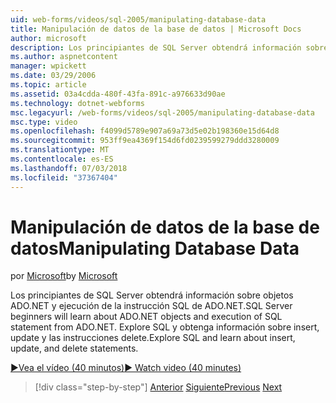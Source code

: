 ```yaml
---
uid: web-forms/videos/sql-2005/manipulating-database-data
title: Manipulación de datos de la base de datos | Microsoft Docs
author: microsoft
description: Los principiantes de SQL Server obtendrá información sobre objetos ADO.NET y ejecución de la instrucción SQL de ADO.NET. Explorar SQL y obtenga información sobre insert, update y delete sta...
ms.author: aspnetcontent
manager: wpickett
ms.date: 03/29/2006
ms.topic: article
ms.assetid: 03a4cdda-480f-43fa-891c-a976633d90ae
ms.technology: dotnet-webforms
msc.legacyurl: /web-forms/videos/sql-2005/manipulating-database-data
msc.type: video
ms.openlocfilehash: f4099d5789e907a69a73d5e02b198360e15d64d8
ms.sourcegitcommit: 953ff9ea4369f154d6fd0239599279ddd3280009
ms.translationtype: MT
ms.contentlocale: es-ES
ms.lasthandoff: 07/03/2018
ms.locfileid: "37367404"
---
```

<a name="manipulating-database-data"></a><span data-ttu-id="5cf6e-104">Manipulación de datos de la base de datos</span><span class="sxs-lookup"><span data-stu-id="5cf6e-104">Manipulating Database Data</span></span>
====================
<span data-ttu-id="5cf6e-105">por [Microsoft](https://github.com/microsoft)</span><span class="sxs-lookup"><span data-stu-id="5cf6e-105">by [Microsoft](https://github.com/microsoft)</span></span>

<span data-ttu-id="5cf6e-106">Los principiantes de SQL Server obtendrá información sobre objetos ADO.NET y ejecución de la instrucción SQL de ADO.NET.</span><span class="sxs-lookup"><span data-stu-id="5cf6e-106">SQL Server beginners will learn about ADO.NET objects and execution of SQL statement from ADO.NET.</span></span> <span data-ttu-id="5cf6e-107">Explore SQL y obtenga información sobre insert, update y las instrucciones delete.</span><span class="sxs-lookup"><span data-stu-id="5cf6e-107">Explore SQL and learn about insert, update, and delete statements.</span></span>

[<span data-ttu-id="5cf6e-108">&#9654;Vea el vídeo (40 minutos)</span><span class="sxs-lookup"><span data-stu-id="5cf6e-108">&#9654; Watch video (40 minutes)</span></span>](https://channel9.msdn.com/Blogs/ASP-NET-Site-Videos/manipulating-database-data)

> [!div class="step-by-step"]
> <span data-ttu-id="5cf6e-109">[Anterior](designing-relational-database-tables.md)
> [Siguiente](more-structured-query-language.md)</span><span class="sxs-lookup"><span data-stu-id="5cf6e-109">[Previous](designing-relational-database-tables.md)
[Next](more-structured-query-language.md)</span></span>
